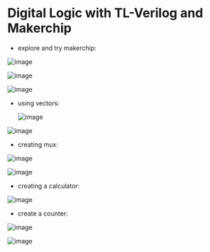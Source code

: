 # Digital Logic with TL-Verilog and Makerchip

- explore and try makerchip:

![image](https://github.com/user-attachments/assets/87aa38aa-c63c-47ab-8a9b-0407cda55619)

![image](https://github.com/user-attachments/assets/3a26bdd1-ff93-4b78-9db6-b149407945af)

![image](https://github.com/user-attachments/assets/bb2b3cf3-9b0c-4b26-b6f4-c67913c69820)

- using vectors:

  ![image](https://github.com/user-attachments/assets/cf7f1ef9-a27a-46d5-863e-3e47bbb795ed)

![image](https://github.com/user-attachments/assets/93827fc1-f9ba-4c19-82d2-a93bdea3e838)

- creating mux:

![image](https://github.com/user-attachments/assets/aebe75ee-4317-4210-91d5-e4c0aca0297c)

  ![image](https://github.com/user-attachments/assets/c6af5377-adf4-46d2-94ee-dcc055d769b2)

- creating a calculator:

![image](https://github.com/user-attachments/assets/38b3b676-4b50-4ff8-9c60-7ec66d4b3c7f)

- create a counter:

![image](https://github.com/user-attachments/assets/38167474-cc29-4f22-bc03-ef145d2a531e)

![image](https://github.com/user-attachments/assets/f7132820-a029-45fc-b981-f91bdee25a87)

